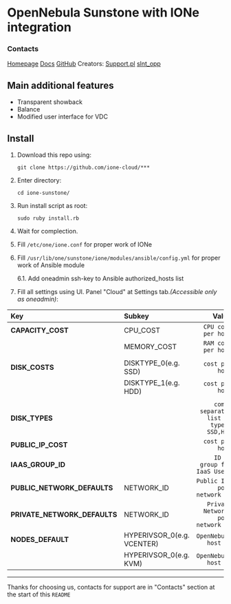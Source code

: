 # OpenNebula Sunstone with IONe integration

### Contacts
[Homepage](https://ione-cloud.net)
[Docs](https://docs.ione-cloud.net)
[GitHub](https://github.com/ione-cloud)
Creators:
[Support.pl](https://support.pl)
[slnt_opp](https://slnt-opp.xyz)


## Main additional features
 * Transparent showback
 * Balance
 * Modified user interface for VDC

## Install

1. Download this repo using:

   `git clone https://github.com/ione-cloud/***`

2. Enter directory:

    `cd ione-sunstone/`

3. Run install script as root:

    `sudo ruby install.rb`

4. Wait for complection.

5. Fill `/etc/one/ione.conf` for proper work of IONe

6. Fill `/usr/lib/one/sunstone/ione/modules/ansible/config.yml` for proper work of Ansible module

    6.1. Add oneadmin ssh-key to Ansible authorized_hosts list

7. Fill all settings using UI. Panel "Cloud" at Settings tab._(Accessible only as oneadmin)_:

| Key                           | Subkey                    | Value                                     |
|:------------------------------|:--------------------------|------------------------------------------:|
|__CAPACITY_COST__              | CPU_COST                  | `CPU cost per hour`                       |
|                               | MEMORY_COST               | `RAM cost per hour`                       |
|                               |                           |                                           |
| __DISK_COSTS__                | DISKTYPE_0(e.g. SSD)      | `cost per hour`                           |
|                               | DISKTYPE_1(e.g. HDD)      | `cost per hour`                           |
|                               |                           |                                           |
| __DISK_TYPES__                |                           | `comma separated list of types: SSD,HDD`  |
| __PUBLIC_IP_COST__            |                           | `cost per hour`                           |
| __IAAS_GROUP_ID__             |                           | `ID of group for IaaS Users`              |
| __PUBLIC_NETWORK_DEFAULTS__   | NETWORK_ID                | `Public IPs pool network ID`              |
| __PRIVATE_NETWORK_DEFAULTS__  | NETWORK_ID                | `Private Networks pool network ID`        |
| __NODES_DEFAULT__             | HYPERIVSOR_0(e.g. VCENTER)| `OpenNebula host id`                      |
|                               | HYPERIVSOR_0(e.g. KVM)    | `OpenNebula host id`                      |
---------------------------------------------------------------------------------------------------------

Thanks for choosing us, contacts for support are in "Contacts" section at the start of this `README`